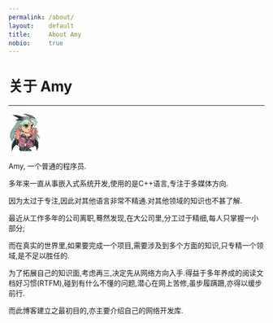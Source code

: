 ```yaml
---
permalink: /about/
layout:    default
title:     About Amy
nobio:     true
---
```


# 关于 Amy
----------------

![logo](/img/amy-logo.gif)

Amy, 一个普通的程序员.

多年来一直从事嵌入式系统开发,使用的是C++语言,专注于多媒体方向.

因为太过于专注,因此对其他语言非常不精通.对其他领域的知识也不甚了解.

最近从工作多年的公司离职,蓦然发现,在大公司里,分工过于精细,每人只掌握一小部分;

而在真实的世界里,如果要完成一个项目,需要涉及到多个方面的知识,只专精一个领域,是不足以胜任的.

为了拓展自己的知识面,考虑再三,决定先从网络方向入手.得益于多年养成的阅读文档好习惯(RTFM),碰到有什么不懂的问题,潜心在网上苦修,虽步履蹒跚,亦得以缓步前行.

而此博客建立之最初目的,亦主要介绍自己的网络开发库.


